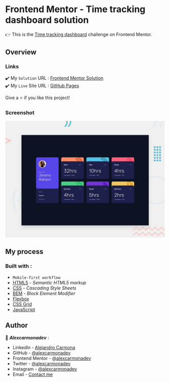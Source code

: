 # Frontend Mentor - Time tracking dashboard solution

:point_right: This is the [Time tracking dashboard](https://www.frontendmentor.io/challenges/time-tracking-dashboard-UIQ7167Jw) challenge on Frontend Mentor.

## Overview

### Links

:heavy_check_mark: My `Solution` URL : [Frontend Mentor Solution](https://www.frontendmentor.io/solutions/mobile-first-kJVNS9lfy) </br>
:heavy_check_mark: My `Live` Site URL : [GitHub Pages](https://alexcarmonadev.github.io/fm15_time_tracking_dashboard/)

Give a ⭐️ if you like this project!

### Screenshot

![screenshot of the solution](/design/desktop-preview.jpg)

## My process

### Built with :

- `Mobile-first workflow`
- [HTML5](https://developer.mozilla.org/en-US/docs/Web/HTML) - _Semantic HTML5 markup_
- [CSS](https://developer.mozilla.org/en-US/docs/Web/CSS) - _Cascading Style Sheets_
- [BEM](http://getbem.com/) - _Block Element Modifier_
- [Flexbox](https://developer.mozilla.org/en-US/docs/Web/CSS/CSS_Flexible_Box_Layout/Basic_Concepts_of_Flexbox)
- [CSS Grid](https://developer.mozilla.org/en-US/docs/Web/CSS/CSS_Grid_Layout)
- [JavaScript](https://developer.mozilla.org/en-US/docs/Web/JavaScript)

## Author

:man: **_Alexcarmonadev_** :

- LinkedIn - [Alejandro Carmona](https://www.linkedin.com/in/alejandro-carmona-522339228/)
- GitHub - [@alexcarmonadev](https://github.com/alexcarmonadev)
- Frontend Mentor - [@alexcarmonadev](https://www.frontendmentor.io/profile/alexcarmonadev)
- Twitter - [@alexcarmonadev](https://twitter.com/alexcarmonadev)
- Instagram - [@alexcarmonadev](https://instagram.com/alexcarmonadev)
- Email - [Contact me](mailto:alexcarmonadev@gmail.com)
